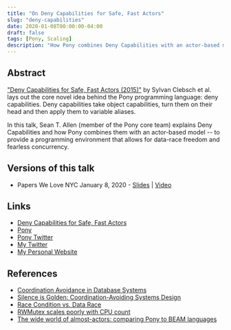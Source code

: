 ```yaml
---
title: "On Deny Capabilities for Safe, Fast Actors"
slug: "deny-capabilities"
date: 2020-01-08T00:00:00-04:00
draft: false
tags: [Pony, Scaling]
description: "How Pony combines Deny Capabilities with an actor-based model to provide data-race freedom and fearless concurrency."
---
```

## Abstract

["Deny Capabilities for Safe, Fast Actors (2015)"](https://www.ponylang.io/media/papers/fast-cheap.pdf) by Sylvan Clebsch et al. lays out the core novel idea behind the Pony programming language: deny capabilities. Deny capabilities take object capabilities, turn them on their head and then apply them to variable aliases.

In this talk, Sean T. Allen (member of the Pony core team) explains Deny Capabilities and how Pony combines them with an actor-based model -- to provide a programming environment that allows for data-race freedom and fearless concurrency.

## Versions of this talk

* Papers We Love NYC January 8, 2020 - [Slides](https://gitpitch.com/SeanTAllen/on-deny-capabilities/) | [Video](https://www.youtube.com/watch?v=PkOHZEJeJtQ)

## Links

* [Deny Capabilities for Safe, Fast Actors](https://www.ponylang.io/media/papers/fast-cheap.pdf)
* [Pony](https://www.ponylang.io/)
* [Pony Twitter](https://twitter.com/ponylang)
* [My Twitter](https://twitter.com/seantallen)
* [My Personal Website](https://www.seantallen.com/)

## References

* [Coordination Avoidance in Database Systems](http://www.vldb.org/pvldb/vol8/p185-bailis.pdf)
* [Silence is Golden: Coordination-Avoiding Systems Design](https://www.youtube.com/watch?v=EYJnWttrC9k)
* [Race Condition vs. Data Race](https://blog.regehr.org/archives/490)
* [RWMutex scales poorly with CPU count](https://github.com/golang/go/issues/17973)
* [The wide world of almost-actors: comparing Pony to BEAM languages](https://www.youtube.com/watch?v=_0m0_qtfzLs)
